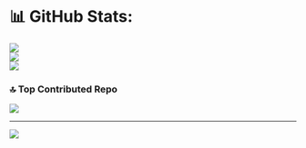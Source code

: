 # 📊 GitHub Stats:
![](https://github-readme-stats.vercel.app/api?username=jaitrasaketh&theme=dark&hide_border=false&include_all_commits=false&count_private=false)<br/>
![](https://github-readme-streak-stats.herokuapp.com/?user=jaitrasaketh&theme=dark&hide_border=false)<br/>
![](https://github-readme-stats.vercel.app/api/top-langs/?username=jaitrasaketh&theme=dark&hide_border=false&include_all_commits=false&count_private=false&layout=compact)

### 🔝 Top Contributed Repo
![](https://github-contributor-stats.vercel.app/api?username=jaitrasaketh&limit=5&theme=dark&combine_all_yearly_contributions=true)

---
[![](https://visitcount.itsvg.in/api?id=jaitrasaketh&icon=0&color=0)](https://visitcount.itsvg.in)

<!-- Proudly created with GPRM ( https://gprm.itsvg.in ) -->
